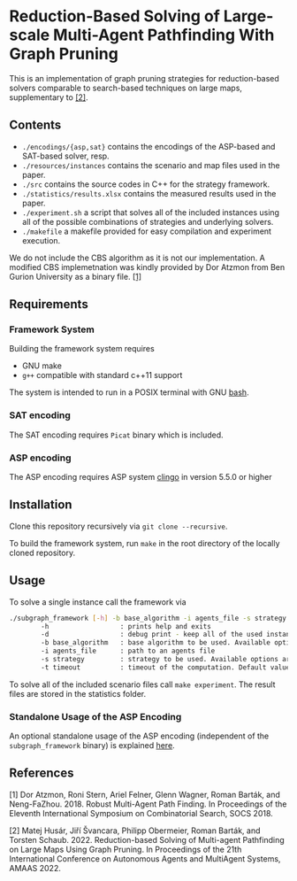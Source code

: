 # Reduction-Based Solving of Large-scale Multi-Agent Pathfinding With Graph Pruning

This is an implementation of graph pruning strategies for reduction-based solvers comparable to search-based techniques on large maps, supplementary to [[2]](#2).

## Contents

- `./encodings/{asp,sat}` contains the encodings of the ASP-based and SAT-based solver, resp.
- `./resources/instances` contains the scenario and map files used in the paper.
- `./src` contains the source codes in C++ for the strategy framework.
- `./statistics/results.xlsx` contains the measured results used in the paper.
- `./experiment.sh` a script that solves all of the included instances using all of the possible combinations of strategies and underlying solvers.
- `./makefile` a makefile provided for easy compilation and experiment execution.

We do not include the CBS algorithm as it is not our implementation. A modified CBS implemetnation was kindly provided by Dor Atzmon from Ben Gurion University as a binary file. [[1]](#1)

## Requirements

### Framework System

Building the framework system requires

- GNU make
- `g++` compatible with standard c++11 support

The system is intended to run in a POSIX terminal with GNU [bash](https://www.gnu.org/software/bash/).

### SAT encoding

The SAT encoding requires `Picat` binary which is included.

### ASP encoding

The ASP encoding requires ASP system [clingo](https://potassco.org/clingo/) in version 5.5.0 or higher

## Installation

Clone this repository recursively via `git clone --recursive`.

To build the framework system, run `make` in the root directory of the locally cloned repository.

## Usage

To solve a single instance call the framework via

``` bash
./subgraph_framework [-h] -b base_algorithm -i agents_file -s strategy [-t timeout]
        -h                  : prints help and exits
        -d                  : debug print - keep all of the used instance and output files
        -b base_algorithm   : base algorithm to be used. Available options are sat|asp|asp-teg
        -i agents_file      : path to an agents file
        -s strategy         : strategy to be used. Available options are b|m|p|c
        -t timeout          : timeout of the computation. Default value is 300s
```

To solve all of the included scenario files call `make experiment`. The result files are stored in the statistics folder.

### Standalone Usage of the ASP Encoding

An optional standalone usage of the ASP encoding (independent of the `subgraph_framework` binary) is explained [here](encodings/asp/README.md).

## References

<a id="1">[1]</a> Dor Atzmon, Roni Stern, Ariel Felner, Glenn Wagner, Roman Barták, and Neng-FaZhou. 2018.  Robust Multi-Agent Path Finding. In Proceedings of the Eleventh International Symposium on Combinatorial Search, SOCS 2018.

<a id="2">[2]</a> Matej Husár, Jiří Švancara, Philipp Obermeier, Roman Barták, and Torsten Schaub. 2022. Reduction-based Solving of Multi-agent Pathfinding on Large Maps Using Graph Pruning. In Proceedings of the 21th International Conference on Autonomous Agents and MultiAgent Systems, AMAAS 2022.
